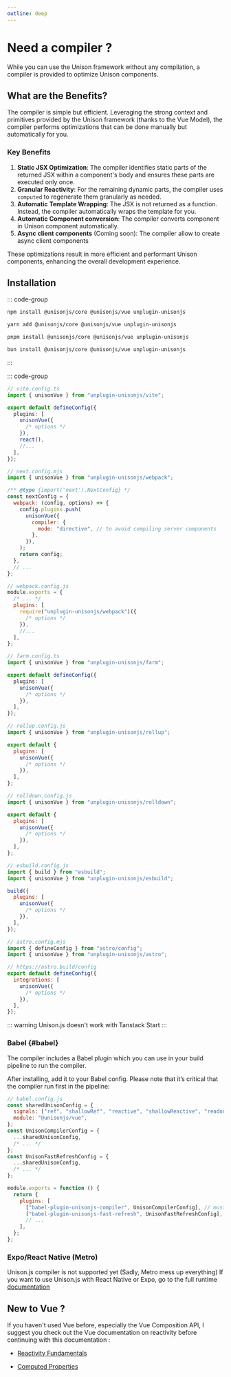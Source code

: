 ```yaml
---
outline: deep
---
```


# Need a compiler ?

While you can use the Unison framework without any compilation, a compiler is provided to optimize Unison components.

## What are the Benefits?

The compiler is simple but efficient. Leveraging the strong context and primitives provided by the Unison framework (thanks to the Vue Model), the compiler performs optimizations that can be done manually but automatically for you.

### Key Benefits

1. **Static JSX Optimization**: The compiler identifies static parts of the returned JSX within a component's body and ensures these parts are executed only once.
2. **Granular Reactivity**: For the remaining dynamic parts, the compiler uses `computed` to regenerate them granularly as needed.
3. **Automatic Template Wrapping**: The JSX is not returned as a function. Instead, the compiler automatically wraps the template for you.
4. **Automatic Component conversion**: The compiler converts component in Unison component automatically.
5. **Async client components** (Coming soon): The compiler allow to create async client components

These optimizations result in more efficient and performant Unison components, enhancing the overall development experience.

## Installation

::: code-group

```bash [NPM]
npm install @unisonjs/core @unisonjs/vue unplugin-unisonjs
```

```bash [Yarn]
yarn add @unisonjs/core @unisonjs/vue unplugin-unisonjs
```

```bash [PNPM]
pnpm install @unisonjs/core @unisonjs/vue unplugin-unisonjs
```

```bash [Bun]
bun install @unisonjs/core @unisonjs/vue unplugin-unisonjs
```

:::

::: code-group

```ts [Vite]
// vite.config.ts
import { unisonVue } from "unplugin-unisonjs/vite";

export default defineConfig({
  plugins: [
    unisonVue({
      /* options */
    }),
    react(),
    //...
  ],
});
```

```js [Next.js]
// next.config.mjs
import { unisonVue } from "unplugin-unisonjs/webpack";

/** @type {import('next').NextConfig} */
const nextConfig = {
  webpack: (config, options) => {
    config.plugins.push(
      unisonVue({
        compiler: {
          mode: "directive", // to avoid compiling server components
        },
      }),
    );
    return config;
  },
  // ...
};
```

```js [webpack]
// webpack.config.js
module.exports = {
  /* ... */
  plugins: [
    require("unplugin-unisonjs/webpack")({
      /* options */
    }),
    //...
  ],
};
```

```ts [Farm]
// farm.config.ts
import { unisonVue } from "unplugin-unisonjs/farm";

export default defineConfig({
  plugins: [
    unisonVue({
      /* options */
    }),
  ],
});
```

```js [Rollup]
// rollup.config.js
import { unisonVue } from "unplugin-unisonjs/rollup";

export default {
  plugins: [
    unisonVue({
      /* options */
    }),
  ],
};
```

```js [Rolldown]
// rolldown.config.js
import { unisonVue } from "unplugin-unisonjs/rolldown";

export default {
  plugins: [
    unisonVue({
      /* options */
    }),
  ],
};
```

```js [esbuild]
// esbuild.config.js
import { build } from "esbuild";
import { unisonVue } from "unplugin-unisonjs/esbuild";

build({
  plugins: [
    unisonVue({
      /* options */
    }),
  ],
});
```

```js [Astro]
// astro.config.mjs
import { defineConfig } from "astro/config";
import { unisonVue } from "unplugin-unisonjs/astro";

// https://astro.build/config
export default defineConfig({
  integrations: [
    unisonVue({
      /* options */
    }),
  ],
});
```

::: warning
Unison.js doesn't work with Tanstack Start
:::

### Babel {#babel}

The compiler includes a Babel plugin which you can use in your build pipeline to run the compiler.

After installing, add it to your Babel config. Please note that it’s critical that the compiler run first in the pipeline:

```js
// babel.config.js
const sharedUnisonConfig = {
  signals: ["ref", "shallowRef", "reactive", "shallowReactive", "readonly"],
  module: "@unisonjs/vue",
};
const UnisonCompilerConfig = {
  ...sharedUnisonConfig,
  /* ... */
};
const UnisonFastRefreshConfig = {
  ...sharedUnisonConfig,
  /* ... */
};

module.exports = function () {
  return {
    plugins: [
      ["babel-plugin-unisonjs-compiler", UnisonCompilerConfig], // must run first!
      ["babel-plugin-unisonjs-fast-refresh", UnisonFastRefreshConfig],
      // ...
    ],
  };
};
```

### Expo/React Native (Metro)

Unison.js compiler is not supported yet (Sadly, Metro mess up everything)
If you want to use Unison.js with React Native or Expo, go to the full runtime [documentation](/guide/runtime/vue/index.md)

## New to Vue ?

If you haven't used Vue before, especially the Vue Composition API, I suggest you check out the Vue documentation on reactivity before continuing with this documentation :

- [Reactivity Fundamentals](https://vuejs.org/guide/essentials/reactivity-fundamentals.html)

- [Computed Properties](https://vuejs.org/guide/essentials/computed.html)

